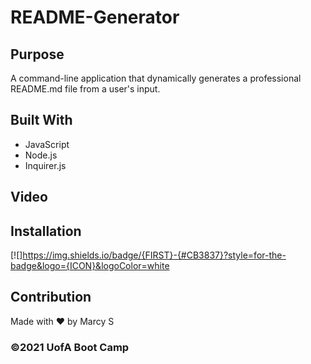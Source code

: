 # README-Generator

## Purpose
A command-line application that dynamically generates a professional README.md file from a user's input.


## Built With
* JavaScript
* Node.js
* Inquirer.js

## Video 

## Installation
[![]https://img.shields.io/badge/{FIRST}-{#CB3837}?style=for-the-badge&logo={ICON}&logoColor=white

## Contribution
Made with ❤️ by Marcy S

### ©️2021 UofA Boot Camp
